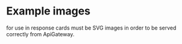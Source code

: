 # Example images
for use in response cards
must be SVG images in order to be served correctly from ApiGateway. 

